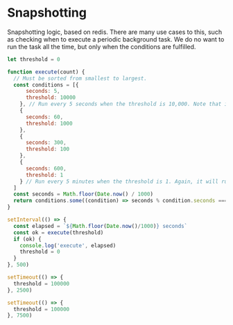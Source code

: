 # Snapshotting

Snapshotting logic, based on redis. There are many use cases to this, such as checking when to execute a periodic background task. We do no want to run the task all the time, but only when the conditions are fulfilled.

```js
let threshold = 0

function execute(count) {
  // Must be sorted from smallest to largest.
  const conditions = [{
      seconds: 5,
      threshold: 10000
    }, // Run every 5 seconds when the threshold is 10,000. Note that it will run at seconds 5, 10, 15...., it is not relative to when the code execute.
    {
      seconds: 60,
      threshold: 1000
    },
    {
      seconds: 300,
      threshold: 100
    },
    {
      seconds: 600,
      threshold: 1
    } // Run every 5 minutes when the threshold is 1. Again, it will run at every 5, 10, 15...minutes.
  ]
  const seconds = Math.floor(Date.now() / 1000)
  return conditions.some((condition) => seconds % condition.seconds === 0 && count >= condition.threshold)
}

setInterval(() => {
  const elapsed = `${Math.floor(Date.now()/1000)} seconds`
  const ok = execute(threshold)
  if (ok) {
    console.log('execute', elapsed)
    threshold = 0
  }
}, 500)

setTimeout(() => {
  threshold = 100000
}, 2500)

setTimeout(() => {
  threshold = 100000
}, 7500)
```
